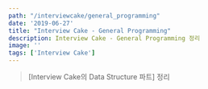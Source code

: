 ```yaml
---
path: "/interviewcake/general_programming"
date: '2019-06-27'
title: "Interview Cake - General Programming"
description: Interview Cake - General Programming 정리
image: ''
tags: ['Interview Cake']
---
```

> [Interview Cake의 Data Structure 파트] 정리

